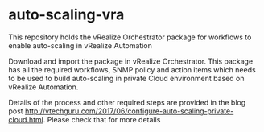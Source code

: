 # auto-scaling-vra
This repository holds the vRealize Orchestrator package for workflows to enable auto-scaling in vRealize Automation

Download and import the package in vRealize Orchestrator. This package has all the required workflows, SNMP policy and action items which needs to be used to build auto-scaling in private Cloud environment based on vRealize Automation.

Details of the process and other required steps are provided in the blog post http://vtechguru.com/2017/06/configure-auto-scaling-private-cloud.html. Please check that for more details

